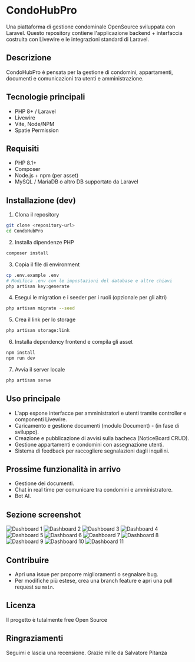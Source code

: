 # CondoHubPro

Una piattaforma di gestione condominale OpenSource sviluppata con Laravel. Questo repository contiene l'applicazione backend + interfaccia costruita con Livewire e le integrazioni standard di Laravel.

## Descrizione

CondoHubPro è pensata per la gestione di condomini, appartamenti, documenti e comunicazioni tra utenti e amministrazione. 

## Tecnologie principali

- PHP 8+ / Laravel
- Livewire
- Vite, Node/NPM 
- Spatie Permission

## Requisiti

- PHP 8.1+
- Composer
- Node.js + npm (per asset)
- MySQL / MariaDB o altro DB supportato da Laravel

## Installazione (dev)

1. Clona il repository

```bash
git clone <repository-url>
cd CondoHubPro
```

2. Installa dipendenze PHP

```bash
composer install
```

3. Copia il file di environment 

```bash
cp .env.example .env
# Modifica .env con le impostazioni del database e altre chiavi
php artisan key:generate
```

4. Esegui le migration e i seeder per i ruoli (opzionale per gli altri)

```bash
php artisan migrate --seed
```

5. Crea il link per lo storage 

```bash
php artisan storage:link
```

6. Installa dependency frontend e compila gli asset

```bash
npm install
npm run dev
```

7. Avvia il server locale

```bash
php artisan serve
```

## Uso principale

- L'app espone interfacce per amministratori e utenti tramite controller e componenti Livewire.
- Caricamento e gestione documenti (modulo Document) - (in fase di sviluppo).
- Creazione e pubblicazione di avvisi sulla bacheca (NoticeBoard CRUD).
- Gestione appartamenti e condomini con assegnazione utenti.
- Sistema di feedback per raccogliere segnalazioni dagli inquilini.

## Prossime funzionalità in arrivo
- Gestione dei documenti.
- Chat in real time per comunicare tra condomini e amministratore.
- Bot AI.

## Sezione screenshot

![Dashboard 1](/assets/imgs/screenshots/screenshot-dashboard-1.png?raw=true&sanitize=true)
![Dashboard 2](/assets/imgs/screenshots/screenshot-dashboard-2.png?raw=true&sanitize=true)
![Dashboard 3](/assets/imgs/screenshots/screenshot-dashboard-3.png?raw=true&sanitize=true)
![Dashboard 4](/assets/imgs/screenshots/screenshot-dashboard-4.png?raw=true&sanitize=true)
![Dashboard 5](/assets/imgs/screenshots/screenshot-dashboard-5.svg?raw=true&sanitize=true)
![Dashboard 6](/assets/imgs/screenshots/screenshot-dashboard-6.png?raw=true&sanitize=true)
![Dashboard 7](/assets/imgs/screenshots/screenshot-dashboard-7.png?raw=true&sanitize=true)
![Dashboard 8](/assets/imgs/screenshots/screenshot-dashboard-8.png?raw=true&sanitize=true)
![Dashboard 9](/assets/imgs/screenshots/screenshot-dashboard-9.png?raw=true&sanitize=true)
![Dashboard 10](/assets/imgs/screenshots/screenshot-dashboard-10.png?raw=true&sanitize=true)
![Dashboard 11](/assets/imgs/screenshots/screenshot-dashboard-11.png?raw=true&sanitize=true)

 
## Contribuire

- Apri una issue per proporre miglioramenti o segnalare bug.
- Per modifiche più estese, crea una branch feature e apri una pull request su `main`.

## Licenza

Il progetto è tutalmente free Open Source

## Ringraziamenti

Seguimi e lascia una recensione. Grazie mille da Salvatore Pitanza
